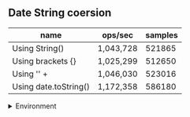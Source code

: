 ## Date String coersion

|name|ops/sec|samples|
|-|-|-|
|Using String()|1,043,728|521865|
|Using brackets {}|1,025,299|512650|
|Using '' + |1,046,030|523016|
|Using date.toString()|1,172,358|586180|


<details>
<summary>Environment</summary>

* __Machine:__ linux x64 | 4 vCPUs | 15.2GB Mem
* __Run:__ Sun Jun 23 2024 23:18:52 GMT+0000 (Coordinated Universal Time)
</details>

<!--
{"environment":{"platform":"linux","arch":"x64","cpus":4,"totalMemory":15.245216369628906},"benchmarks":[{"name":"Using String()","opsSec":1043728.1421639698,"samples":521865},{"name":"Using brackets {}","opsSec":1025299.805193115,"samples":512650},{"name":"Using '' + ","opsSec":1046030.1171458381,"samples":523016},{"name":"Using date.toString()","opsSec":1172358.841709454,"samples":586180}]}-->

